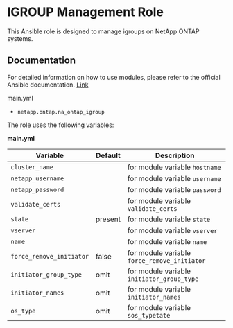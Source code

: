 # IGROUP Management Role

This Ansible role is designed to manage igroups on NetApp ONTAP systems.

## Documentation

For detailed information on how to use modules, please refer to the official Ansible documentation. [Link](https://docs.ansible.com/ansible/latest/collections/netapp/ontap/index.html)

main.yml
- `netapp.ontap.na_ontap_igroup`

The role uses the following variables:

**main.yml**

| Variable                | Default | Description                                 |
|-------------------------|---------|---------------------------------------------|
| `cluster_name`          |         | for module variable `hostname`              |
| `netapp_username`       |         | for module variable `username`              |
| `netapp_password`       |         | for module variable `password`              |
| `validate_certs`        |         | for module variable `validate_certs`        |
| `state`                 | present | for module variable `state`                 |
| `vserver `              |         | for module variable `vserver`               |
| `name`                  |         | for module variable `name `                 |
| `force_remove_initiator`| false   | for module variable `force_remove_initiator`|
| `initiator_group_type`  | omit    | for module variable `initiator_group_type`  |
| `initiator_names`       | omit    | for module variable `initiator_names`       |
| `os_type`               | omit    | for module variable `sos_typetate`          |

